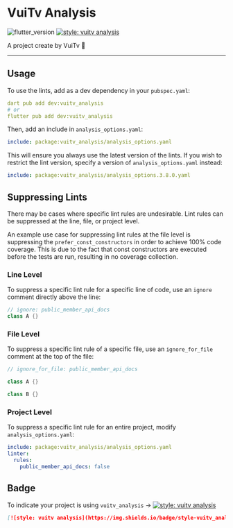 # VuiTv Analysis

![flutter_version][flutter_badge]
[![style: vuitv analysis][badge]][badge_link]

A project create by VuiTv 🤖

---
## Usage

To use the lints, add as a dev dependency in your `pubspec.yaml`:

```yaml
dart pub add dev:vuitv_analysis
# or
flutter pub add dev:vuitv_analysis
```

Then, add an include in `analysis_options.yaml`:

```yaml
include: package:vuitv_analysis/analysis_options.yaml
```

This will ensure you always use the latest version of the lints. If you wish to restrict the lint version, specify a version of `analysis_options.yaml` instead:

```yaml
include: package:vuitv_analysis/analysis_options.3.8.0.yaml
```

## Suppressing Lints

There may be cases where specific lint rules are undesirable. Lint rules can be suppressed at the line, file, or project level.

An example use case for suppressing lint rules at the file level is suppressing the `prefer_const_constructors` in order to achieve 100% code coverage. This is due to the fact that const constructors are executed before the tests are run, resulting in no coverage collection.

### Line Level

To suppress a specific lint rule for a specific line of code, use an `ignore` comment directly above the line:

```dart
// ignore: public_member_api_docs
class A {}
```

### File Level

To suppress a specific lint rule of a specific file, use an `ignore_for_file` comment at the top of the file:

```dart
// ignore_for_file: public_member_api_docs

class A {}

class B {}
```

### Project Level

To suppress a specific lint rule for an entire project, modify `analysis_options.yaml`:

```yaml
include: package:vuitv_analysis/analysis_options.yaml
linter:
  rules:
    public_member_api_docs: false
```

## Badge

To indicate your project is using `vuitv_analysis` →
[![style: vuitv analysis][badge]][badge_link]

```md
[![style: vuitv analysis](https://img.shields.io/badge/style-vuitv_analysis-B22C89.svg)](https://pub.dev/packages/vuitv_analysis)
```

[flutter_badge]: https://img.shields.io/badge/pub-v3.8.0-blue
[badge]: https://img.shields.io/badge/style-vuitv_analysis-B22C89.svg
[badge_link]: https://pub.dev/packages/vuitv_analysis